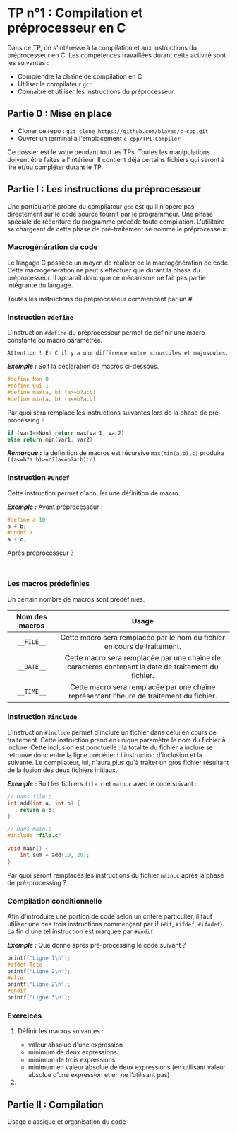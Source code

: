 # TP n°1 : Compilation et préprocesseur en C

Dans ce TP, on s'intéresse à la compilation et aux instructions du préprocesseur en C. Les compétences travaillées durant cette activité sont les suivantes : 

- Comprendre la chaîne de compilation en C
- Utiliser le compilateur `gcc`
- Connaître et utiliser les instructions du préprocesseur


## Partie 0 : Mise en place
- Cloner ce repo : `git clone https://github.com/blavad/c-cpp.git`
- Ouvrer un terminal à l'emplacement `c-cpp/TP1-Compiler`

Ce dossier est le votre pendant tout les TPs. Toutes les manipulations doivent être faites à l'intérieur. Il contient déjà certains fichiers qui seront à lire et/ou compléter durant le TP.  

## Partie I : Les instructions du préprocesseur

Une particularité propre du compilateur `gcc` est qu'il n'opère pas directement sur le code source fournit par le programmeur. Une phase spéciale de réécriture du programme précède toute compilation. L'utilitaire se chargeant de cette phase de pré-traitement se nomme le préprocesseur.

### Macrogénération de code

Le langage C possède un moyen de réaliser de la macrogénération de code. Cette macrogénération ne peut s'effectuer que durant la phase du préprocesseur. Il apparaît donc que ce mécanisme ne fait pas partie intégrante du langage.

Toutes les instructions du préprocesseur commencent par un #.

### Instruction `#define`

L'instruction `#define`  du préprocesseur permet de définir une macro constante ou  macro paramétrée.


    Attention ! En C il y a une différence entre minuscules et majuscules.


***Exemple :***
Soit la déclaration de macros ci-dessous.
```c
#define Non 0
#define Oui 1
#define max(a, b) (a>=b?a:b)
#define min(a, b) (a<=b?a:b)
```
Par quoi sera remplacé les instructions suivantes lors de la phase de pré-processing ? 

```c
if (var1==Non) return max(var1, var2)
else return min(var1, var2)
```

***Remarque :*** la définition de macros est récursive `max(min(a,b),c)` produira
`((a<=b?a:b)>=c?(a<=b?a:b):c)`

### Instruction `#undef`
Cette instruction permet d'annuler une définition de macro.

***Exemple :***
Avant préprocesseur :
```c
#define a 10
a + b;
#undef a
a + c;
``` 
Après préprocesseur ?

```c



```

### Les macros prédéfinies
Un certain nombre de macros sont prédéfinies. 

| Nom des macros | Usage |
| :---: | :---: |
| `__FILE__`| Cette macro sera remplacée par le nom du fichier en cours de traitement. |
| `__DATE__`| Cette macro sera remplacée par une chaîne de caractères contenant la date de traitement du fichier. |
| `__TIME__`| Cette macro sera remplacée par une chaîne représentant l'heure de traitement du fichier. |

### Instruction `#include`

L'instruction `#include` permet d'inclure un fichier dans celui en cours de traitement.
Cette instruction prend en unique paramètre le nom du fichier à inclure. Cette inclusion est ponctuelle : la totalité du fichier à inclure se retrouve donc entre la ligne précédent l'instruction d'inclusion et la suivante. Le compilateur, lui, n'aura plus qu'à traiter un gros fichier résultant de la fusion des deux fichiers initiaux.

***Exemple :*** Soit les fichiers `file.c` et `main.c` avec le code suivant :

```c
// Dans file.c
int add(int a, int b) {
    return a+b;
}
```


```c
// Dans main.c
#include "file.c"

void main() {
    int sum = add(10, 20);
}
```

Par quoi seront remplacés les instructions du fichier `main.c` après la phase de pré-processing ?

### Compilation conditionnelle

Afin d'introduire une portion de code selon un critère particulier, il faut utiliser une des trois instructions commençant par if (`#if`, `#ifdef`, `#ifndef`). La fin d'une tel instruction est marquée par `#endif`.

***Exemple :***
Que donne après pré-processing le code suivant ?
```c
printf("Ligne 1\n");
#ifdef Toto
printf("Ligne 2\n");
#else
printf("Ligne 2\n");
#endif
printf("Ligne 3\n");
```

### Exercices 

1. Définir les macros suivantes :
    - valeur absolue d'une expression  
    - minimum de deux expressions  
    - minimum de trois expressions
    - minimum en valeur absolue de deux expressions (en utilisant valeur absolue d’une expression et en ne l’utilisant pas)

2. 

## Partie II : Compilation

Usage classique et organisation du code